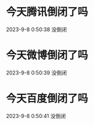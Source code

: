 # 今天腾讯倒闭了吗

2023-9-8 0:50:38 没倒闭

# 今天微博倒闭了吗

2023-9-8 0:50:39 没倒闭

# 今天百度倒闭了吗

2023-9-8 0:50:41 没倒闭


